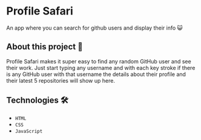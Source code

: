 # Profile Safari
An app where you can search for  github users and display their info 😺

## About this project 🚀
Profile Safari makes it super easy to find any random GitHub user and see their work. Just start typing any username and with each key stroke if there is any GitHub user with that username the details about their profile and their latest 5 repositories will show up here.


## Technologies 🛠️
* `HTML`
* `CSS`
* `JavaScript`




